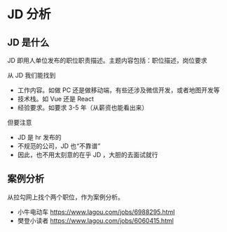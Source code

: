 # JD 分析

## JD 是什么

JD 即用人单位发布的职位职责描述。主题内容包括：职位描述，岗位要求

从 JD 我们能找到

- 工作内容。如做 PC 还是做移动端，有些还涉及微信开发，或者地图开发等
- 技术栈。如 Vue 还是 React
- 经验要求。如要求 3-5 年（从薪资也能看出来）

但要注意

- JD 是 hr 发布的
- 不规范的公司，JD 也“不靠谱”
- 因此，也不用太刻意的在乎 JD ，大胆的去面试就行

## 案例分析

从拉勾网上找个两个职位，作为案例分析。

- 小牛电动车 https://www.lagou.com/jobs/6988295.html
- 樊登小读者 https://www.lagou.com/jobs/6060415.html

